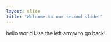 ```yaml
---
layout: slide
title: "Welcome to our second slide!"
---
```

hello world
Use the left arrow to go back!
